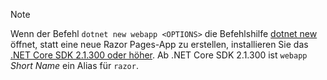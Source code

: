 > [!NOTE]
> Wenn der Befehl `dotnet new webapp <OPTIONS>` die Befehlshilfe [dotnet new](/dotnet/core/tools/dotnet-new) öffnet, statt eine neue Razor Pages-App zu erstellen, installieren Sie das [.NET Core SDK 2.1.300 oder höher](https://www.microsoft.com/net/download/archives). Ab .NET Core SDK 2.1.300 ist `webapp` *Short Name* ein Alias für `razor`.
